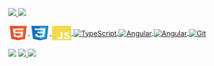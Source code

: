 <div>
   <a href="https://github.com/gabmoraiis">
   <img height="180em" src="https://github-readme-stats.vercel.app/api?username=gabmoraiis&show_icons=true&theme=dracula&include_all_commits=true&count_private=true"/>
   <img height="180em" src="https://github-readme-stats.vercel.app/api/top-langs/?username=gabmoraiis&layout=compact&langs_count=6&theme=tokyonight"/>
</div>
    
<div style="display: inline_block"><br>
  <img align="center" alt="HTML" height="30" width="40" src="https://raw.githubusercontent.com/devicons/devicon/master/icons/html5/html5-original.svg">
  <img align="center" alt="CSS" height="30" width="40" src="https://raw.githubusercontent.com/devicons/devicon/master/icons/css3/css3-original.svg">
  <img align="center" alt="Js" height="30" width="40" src="https://raw.githubusercontent.com/devicons/devicon/master/icons/javascript/javascript-plain.svg">
   <img align="center" alt="TypeScript" height="30" width="40" src="https://cdn.jsdelivr.net/gh/devicons/devicon@latest/icons/typescript/typescript-original.svg" />
   <img align="center" alt="Angular" height="30" width="40" src="https://cdn.jsdelivr.net/gh/devicons/devicon@latest/icons/angular/angular-original.svg" />
   <img  align="center" alt="Angular" height="30" width="40" src="https://cdn.jsdelivr.net/gh/devicons/devicon@latest/icons/sass/sass-original.svg" />      
   <img align="center" alt="Git" height="30" width="40" src="https://cdn.jsdelivr.net/gh/devicons/devicon@latest/icons/git/git-original.svg" />      
</div>
 
<br>
 
<div> 
  <a href="https://www.instagram.com/gab.moraiis/" target="_blank"><img src="https://img.shields.io/badge/-Instagram-%23E4405F?style=for-the-badge&logo=instagram&logoColor=white" target="https://www.instagram.com/gab.moraiis/"></a> 
  <a href = "gsmbsi@hotmail.com"> <img src="https://img.shields.io/badge/-Gmail-%23333?style=for-the-badge&logo=gmail&logoColor=white" target="mailto:gsmbsi@hotmail.com"> </a>
  <a href="https://www.linkedin.com/in/gabriel-morais-27b291286/"> <img src="https://img.shields.io/badge/-LinkedIn-%230077B5?style=for-the-badge&logo=linkedin&logoColor=white" target="https://www.linkedin.com/in/gabriel-morais-27b291286/"> </a>
</div>


